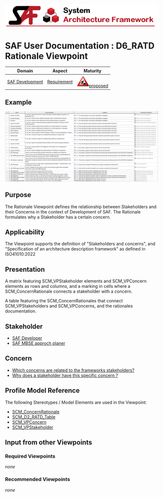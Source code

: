 ![System Architecture Framework](../diagrams/Banner_SAF.png)
# SAF User Documentation : **D6_RATD** Rationale Viewpoint
|**Domain**|**Aspect**|**Maturity**|
| --- | --- | --- |
|[SAF Development](../domains.md#Domain-SAF-Development)|[Requirement](../aspects.md#Aspect-Requirement)|![Proposed](../diagrams/Under_construction_icon-red.svg )[proposed](../using-saf/maturity.md#proposed)|
## Example
![Rationale-Viewpoint-primary-example.svg](../diagrams/vp-examples/Rationale-Viewpoint-primary-example.svg)
## Purpose
The Rationale Viewpoint defines the relationship between Stakeholders and their Concerns in the context of Development of SAF. The Rationale formulates why a Stakeholder has a certain concern.
## Applicability
The Viewpoint supports the definition of  "Stakeholders and concerns", and  "Specification of an architecture description framework" as defined in ISO41010:2022
## Presentation
A matrix featuring SCM_VPStakeholder elements and SCM_VPConcern elements as rows and columns, and a marking in cells where a SCM_ConcernRationale connects a stakeholder with a concern.

A table featuring the SCM_ConcernRationales that connect SCM_VPStakeholders and SCM_VPConcerns, and the rationales documentation.

## Stakeholder
* [SAF Developer](../stakeholders.md#SAF-Developer)
* [SAF MBSE approch planer](../stakeholders.md#SAF-MBSE-approch-planer)
## Concern
* [Which concerns are related to the frameworks stakeholders?](../concerns.md#_2024x_26f0132_1719129962342_738625_14755)
* [Why does a stakeholder have this specific concern ? ](../concerns.md#_2024x_26f0132_1719744888608_624464_37315)
## Profile Model Reference
The following Stereotypes / Model Elements are used in the Viewpoint:
* [SCM_ConcernRationale](../stereotypes.md#scm_concernrationale)
* [SCM_D2_RATD_Table](../stereotypes.md#scm_d2_ratd_table)
* [SCM_VPConcern](../stereotypes.md#scm_vpconcern)
* [SCM_VPStakeholder](../stereotypes.md#scm_vpstakeholder)
## Input from other Viewpoints
### Required Viewpoints
*none*
### Recommended Viewpoints
*none*
